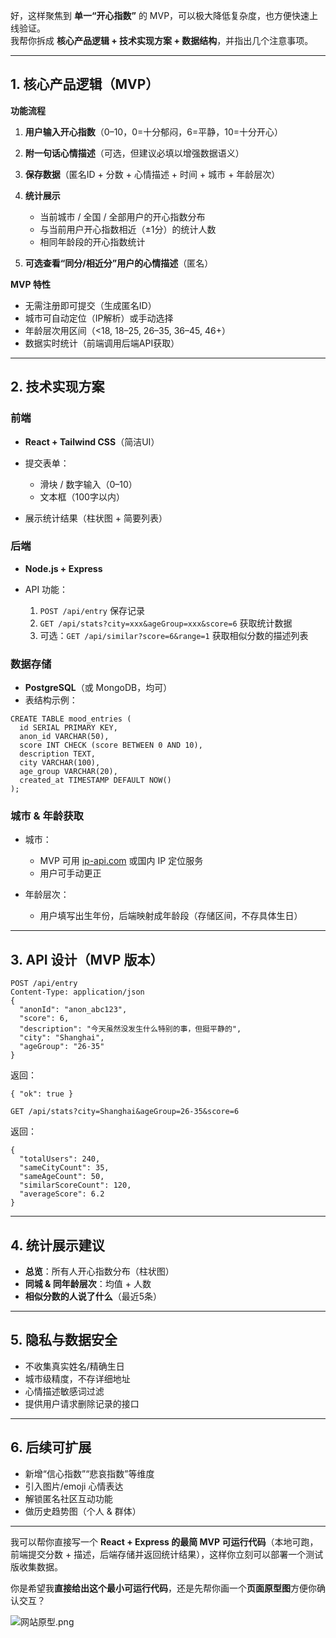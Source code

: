 好，这样聚焦到 **单一“开心指数”** 的 MVP，可以极大降低复杂度，也方便快速上线验证。\
我帮你拆成 **核心产品逻辑 + 技术实现方案 + 数据结构**，并指出几个注意事项。

***

## 1. 核心产品逻辑（MVP）

**功能流程**

1.  **用户输入开心指数**（0–10，0=十分郁闷，6=平静，10=十分开心）
2.  **附一句话心情描述**（可选，但建议必填以增强数据语义）
3.  **保存数据**（匿名ID + 分数 + 心情描述 + 时间 + 城市 + 年龄层次）
4.  **统计展示**

    *   当前城市 / 全国 / 全部用户的开心指数分布
    *   与当前用户开心指数相近（±1分）的统计人数
    *   相同年龄段的开心指数统计
5.  **可选查看“同分/相近分”用户的心情描述**（匿名）

**MVP 特性**

*   无需注册即可提交（生成匿名ID）
*   城市可自动定位（IP解析）或手动选择
*   年龄层次用区间（<18, 18–25, 26–35, 36–45, 46+）
*   数据实时统计（前端调用后端API获取）

***

## 2. 技术实现方案

### 前端

*   **React + Tailwind CSS**（简洁UI）
*   提交表单：

    *   滑块 / 数字输入（0–10）
    *   文本框（100字以内）
*   展示统计结果（柱状图 + 简要列表）

### 后端

*   **Node.js + Express**
*   API 功能：

    1.  `POST /api/entry` 保存记录
    2.  `GET /api/stats?city=xxx&ageGroup=xxx&score=6` 获取统计数据
    3.  可选：`GET /api/similar?score=6&range=1` 获取相似分数的描述列表

### 数据存储

*   **PostgreSQL**（或 MongoDB，均可）
*   表结构示例：

```
CREATE TABLE mood_entries (
  id SERIAL PRIMARY KEY,
  anon_id VARCHAR(50),
  score INT CHECK (score BETWEEN 0 AND 10),
  description TEXT,
  city VARCHAR(100),
  age_group VARCHAR(20),
  created_at TIMESTAMP DEFAULT NOW()
);

```

### 城市 & 年龄获取

*   城市：

    *   MVP 可用 [ip-api.com](https://ip-api.com/) 或国内 IP 定位服务
    *   用户可手动更正
*   年龄层次：

    *   用户填写出生年份，后端映射成年龄段（存储区间，不存具体生日）

***

## 3. API 设计（MVP 版本）

```
POST /api/entry
Content-Type: application/json
{
  "anonId": "anon_abc123",
  "score": 6,
  "description": "今天虽然没发生什么特别的事，但挺平静的",
  "city": "Shanghai",
  "ageGroup": "26-35"
}

```

返回：

```
{ "ok": true }

```

```
GET /api/stats?city=Shanghai&ageGroup=26-35&score=6

```

返回：

```
{
  "totalUsers": 240,
  "sameCityCount": 35,
  "sameAgeCount": 50,
  "similarScoreCount": 120,
  "averageScore": 6.2
}

```

***

## 4. 统计展示建议

*   **总览**：所有人开心指数分布（柱状图）
*   **同城 & 同年龄层次**：均值 + 人数
*   **相似分数的人说了什么**（最近5条）

***

## 5. 隐私与数据安全

*   不收集真实姓名/精确生日
*   城市级精度，不存详细地址
*   心情描述敏感词过滤
*   提供用户请求删除记录的接口

***

## 6. 后续可扩展

*   新增“信心指数”“悲哀指数”等维度
*   引入图片/emoji 心情表达
*   解锁匿名社区互动功能
*   做历史趋势图（个人 & 群体）

***

我可以帮你直接写一个 **React + Express 的最简 MVP 可运行代码**（本地可跑，前端提交分数 + 描述，后端存储并返回统计结果），这样你立刻可以部署一个测试版收集数据。

你是希望我**直接给出这个最小可运行代码**，还是先帮你画一个**页面原型图**方便你确认交互？

![网站原型.png](https://note.youdao.com/yws/res/9/WEBRESOURCE058c78f89fd91f97d7689f3b99cdafc9)
